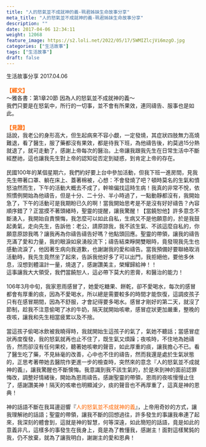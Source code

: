 ```yaml
---
title: "人的怒氣並不成就神的義-珮君姊妹生命故事分享"
meta_title: "人的怒氣並不成就神的義-珮君姊妹生命故事分享"
description: ""
date: 2017-04-06 12:34:11
weight: 12068
feature_image: https://s2.loli.net/2022/05/17/5WMIZlcjVi6mzgO.jpg
categories: ["生活故事"]
tags: ["生活故事"]
draft: false
---
```


生活故事分享 2017.04.06<br />
<br />
<strong><span style="color: #ff6600;">【經文】</span></strong><br />
～雅各書：第1章20節 因為人的怒氣並不成就神的義～<br />
我們只要是在怒氣中，所行的一切事，並不會有所果效，連同禱告、服事也是如此。<br />
<br />
<strong><span style="color: #ff6600;">【見證】</span></strong><br />
話說，我老公的身形高大，但生起病來不容小覷，一定發燒，其症狀四肢無力高燒難退，看了醫生，服了藥都沒有果效，都是待我下班，為他禱告後，約莫過15分熱就退了，就可走動了，感謝上帝每次的醫治。上帝讓我跟我先生在日常生活中不斷經歷祂，這也讓我先生對上帝的認知從否定到疑惑，到肯定上帝的存在。<br />
<br />
民國100年的某個星期六，我們約好要上台中參加活動，但我下班一進房間，見我先生帶著口罩、躺在床上、蓋著棉被，心想：不會發燒了吧？頓時莫名的生氣和憤怒油然而生，下午的活動大概去不成了，幹嘛偏找這時生病！我真的非常不悅，依照慣例開始為他禱告，但是十分、二十分、半小時過了，一點動靜都沒有，我開始急了，下午的活動可是我期盼已久的啊！當我開始思考是不是沒有好好禱告？內容順序錯了？正當摸不著頭緒時，聖靈的提醒，讓我驚醒！【當饒恕他】許多意念不斷湧入，我開始自責懊悔，我怎麼可以如此自私，生病又不是他願意的，於是我鼓起勇氣，走向先生，告訴他：老公，請原諒我，我不該生氣、不該這麼自私的，你願意原諒我嗎？讓我再為你禱告禱告好嗎？他點頭回應。聖靈的帶領，讓我的禱告充滿了愛和力量，我的眼淚如泉湧般流下；禱告結束睜開雙眼時，竟發現我先生也感動流淚了，他因著生病向我道歉，也謝謝我的愛和禱告。當我預備好要聯絡取消活動時，我先生竟然坐了起來，告訴我他好多了可以出門，我拒絕他，要他多休息，沒想到體溫計一量，燒退了，感謝讚美主，榮耀歸給神！！<br />
這事讓我大大領受，我們當饒恕人，這必帶下莫大的恩膏，和醫治的能力！<br />
<br />
106年3月中旬，我家恩雨感冒了，她愛吃糖果、餅乾，卻不愛喝水，每次的感冒都會有厚重的痰，因為不愛喝水，所以總是需要較多的時間才能恢復，這調皮孩子只有在感冒期間，因為不舒服，才會記得要多喝水。感冒才剛好的第二天，就沒了節制，趁我不注意偷喝了冰的牛奶，隔天就開始咳嗽，感冒症狀更加嚴重，整晚的夜咳，讓我和先生相當疲累以及不捨。<br />
<br />
當這孩子偷喝冰飲被我曉得時，我就開始生這孩子的氣了，氣她不聽話；當感冒症狀再度復發，我的怒氣就再也止不住了，既生氣又煩躁；夜咳時，不住地為她禱告，然而卻沒有任何果校，聽著她咳嗽的聲音，如此厚重的痰，讓我擔心不已。看了醫生吃了藥，不見絲毫的改善，心中也不住的禱告，然而我還是處於生氣狀態的，正思考著帶她去醫院作更進一步的檢查時，突然來的意念『人的怒氣並不成就神的義』，讓我驚醒也不斷懊悔。我意識到我不該生氣的，於是來到神的面前認罪悔改，調整好情緒後，開始為恩雨禱告。感謝聖靈的帶領，恩雨的夜咳慢慢止住了，感謝讚美神！隔天的咳嗽也明顯減少，痰的聲音也不再厚重了，這真是神的恩典！<br />
<br />
神的話語不斷在我耳邊迴響『<span style="color: #ff6600;">人的怒氣並不成就神的義</span>』，上帝用奇妙的方式，讓我理解祂的話語；聖靈的帶領，讓我不斷的回想過往，許多發生的事讓我串連了起來，我深刻的體會到，這就是神的智慧，何等深遠，如此簡短的話語，竟是如此的意義非凡，這樣多的事發生在我身上，竟是為了教懂我，感謝主！面對這樣駑鈍的我，仍不放棄，就為了讓我明白，謝謝主的愛和恩典！
        